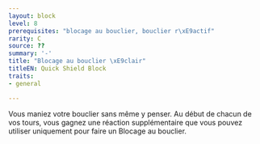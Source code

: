 ```yaml
---
layout: block
level: 8
prerequisites: "blocage au bouclier, bouclier r\xE9actif"
rarity: C
source: ??
summary: '-'
title: "Blocage au bouclier \xE9clair"
titleEN: Quick Shield Block
traits:
- general

---
```


<p>Vous maniez votre bouclier sans même y penser. Au début de chacun de vos tours, vous gagnez une réaction supplémentaire que vous pouvez utiliser uniquement pour faire un Blocage au bouclier.</p>